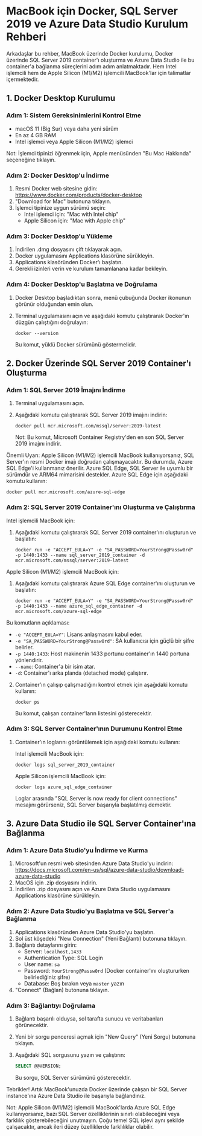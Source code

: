 # MacBook için Docker, SQL Server 2019 ve Azure Data Studio Kurulum Rehberi

Arkadaşlar bu rehber, MacBook üzerinde Docker kurulumu, Docker üzerinde SQL Server 2019 container'ı oluşturma ve Azure Data Studio ile bu container'a bağlanma süreçlerini adım adım anlatmaktadır. Hem Intel işlemcili hem de Apple Silicon (M1/M2) işlemcili MacBook'lar için talimatlar içermektedir.

## 1. Docker Desktop Kurulumu

### Adım 1: Sistem Gereksinimlerini Kontrol Etme

- macOS 11 (Big Sur) veya daha yeni sürüm
- En az 4 GB RAM
- Intel işlemci veya Apple Silicon (M1/M2) işlemci

Not: İşlemci tipinizi öğrenmek için, Apple menüsünden "Bu Mac Hakkında" seçeneğine tıklayın.

### Adım 2: Docker Desktop'u İndirme

1. Resmi Docker web sitesine gidin: https://www.docker.com/products/docker-desktop
2. "Download for Mac" butonuna tıklayın.
3. İşlemci tipinize uygun sürümü seçin:
   - Intel işlemci için: "Mac with Intel chip"
   - Apple Silicon için: "Mac with Apple chip"

### Adım 3: Docker Desktop'u Yükleme

1. İndirilen .dmg dosyasını çift tıklayarak açın.
2. Docker uygulamasını Applications klasörüne sürükleyin.
3. Applications klasöründen Docker'ı başlatın.
4. Gerekli izinleri verin ve kurulum tamamlanana kadar bekleyin.

### Adım 4: Docker Desktop'u Başlatma ve Doğrulama

1. Docker Desktop başladıktan sonra, menü çubuğunda Docker ikonunun görünür olduğundan emin olun.
2. Terminal uygulamasını açın ve aşağıdaki komutu çalıştırarak Docker'ın düzgün çalıştığını doğrulayın:

   ```
   docker --version
   ```

   Bu komut, yüklü Docker sürümünü göstermelidir.

## 2. Docker Üzerinde SQL Server 2019 Container'ı Oluşturma

### Adım 1: SQL Server 2019 İmajını İndirme

1. Terminal uygulamasını açın.
2. Aşağıdaki komutu çalıştırarak SQL Server 2019 imajını indirin:

   ```
   docker pull mcr.microsoft.com/mssql/server:2019-latest
   ```

   Not: Bu komut, Microsoft Container Registry'den en son SQL Server 2019 imajını indirir.

Önemli Uyarı: Apple Silicon (M1/M2) işlemcili MacBook kullanıyorsanız, SQL Server'ın resmi Docker imajı doğrudan çalışmayacaktır. Bu durumda, Azure SQL Edge'i kullanmanız önerilir. Azure SQL Edge, SQL Server ile uyumlu bir sürümdür ve ARM64 mimarisini destekler. Azure SQL Edge için aşağıdaki komutu kullanın:

   ```
   docker pull mcr.microsoft.com/azure-sql-edge
   ```

### Adım 2: SQL Server 2019 Container'ını Oluşturma ve Çalıştırma

Intel işlemcili MacBook için:

1. Aşağıdaki komutu çalıştırarak SQL Server 2019 container'ını oluşturun ve başlatın:

   ```
   docker run -e "ACCEPT_EULA=Y" -e "SA_PASSWORD=YourStrong@Passw0rd" -p 1440:1433 --name sql_server_2019_container -d mcr.microsoft.com/mssql/server:2019-latest
   ```

Apple Silicon (M1/M2) işlemcili MacBook için:

1. Aşağıdaki komutu çalıştırarak Azure SQL Edge container'ını oluşturun ve başlatın:

   ```
   docker run -e "ACCEPT_EULA=Y" -e "SA_PASSWORD=YourStrong@Passw0rd" -p 1440:1433 --name azure_sql_edge_container -d mcr.microsoft.com/azure-sql-edge
   ```

Bu komutların açıklaması:
- `-e "ACCEPT_EULA=Y"`: Lisans anlaşmasını kabul eder.
- `-e "SA_PASSWORD=YourStrong@Passw0rd"`: SA kullanıcısı için güçlü bir şifre belirler.
- `-p 1440:1433`: Host makinenin 1433 portunu container'ın 1440 portuna yönlendirir.
- `--name`: Container'a bir isim atar.
- `-d`: Container'ı arka planda (detached mode) çalıştırır.

2. Container'ın çalışıp çalışmadığını kontrol etmek için aşağıdaki komutu kullanın:

   ```
   docker ps
   ```

   Bu komut, çalışan container'ların listesini gösterecektir.

### Adım 3: SQL Server Container'ının Durumunu Kontrol Etme

1. Container'ın loglarını görüntülemek için aşağıdaki komutu kullanın:

   Intel işlemcili MacBook için:
   ```
   docker logs sql_server_2019_container
   ```

   Apple Silicon işlemcili MacBook için:
   ```
   docker logs azure_sql_edge_container
   ```

   Loglar arasında "SQL Server is now ready for client connections" mesajını görürseniz, SQL Server başarıyla başlatılmış demektir.

## 3. Azure Data Studio ile SQL Server Container'ına Bağlanma

### Adım 1: Azure Data Studio'yu İndirme ve Kurma

1. Microsoft'un resmi web sitesinden Azure Data Studio'yu indirin: https://docs.microsoft.com/en-us/sql/azure-data-studio/download-azure-data-studio
2. MacOS için .zip dosyasını indirin.
3. İndirilen .zip dosyasını açın ve Azure Data Studio uygulamasını Applications klasörüne sürükleyin.

### Adım 2: Azure Data Studio'yu Başlatma ve SQL Server'a Bağlanma

1. Applications klasöründen Azure Data Studio'yu başlatın.
2. Sol üst köşedeki "New Connection" (Yeni Bağlantı) butonuna tıklayın.
3. Bağlantı detaylarını girin:
   - Server: `localhost,1433`
   - Authentication Type: SQL Login
   - User name: `sa`
   - Password: `YourStrong@Passw0rd` (Docker container'ını oluştururken belirlediğiniz şifre)
   - Database: Boş bırakın veya `master` yazın
4. "Connect" (Bağlan) butonuna tıklayın.

### Adım 3: Bağlantıyı Doğrulama

1. Bağlantı başarılı olduysa, sol tarafta sunucu ve veritabanları görünecektir.
2. Yeni bir sorgu penceresi açmak için "New Query" (Yeni Sorgu) butonuna tıklayın.
3. Aşağıdaki SQL sorgusunu yazın ve çalıştırın:

   ```sql
   SELECT @@VERSION;
   ```

   Bu sorgu, SQL Server sürümünü gösterecektir.

Tebrikler! Artık MacBook'unuzda Docker üzerinde çalışan bir SQL Server instance'ına Azure Data Studio ile başarıyla bağlandınız.

Not: Apple Silicon (M1/M2) işlemcili MacBook'larda Azure SQL Edge kullanıyorsanız, bazı SQL Server özelliklerinin sınırlı olabileceğini veya farklılık gösterebileceğini unutmayın. Çoğu temel SQL işlevi aynı şekilde çalışacaktır, ancak ileri düzey özelliklerde farklılıklar olabilir.

